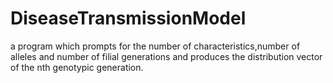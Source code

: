 # DiseaseTransmissionModel
a program which prompts for the number of characteristics,number of alleles and number of filial generations and produces the distribution vector of the nth genotypic generation.
